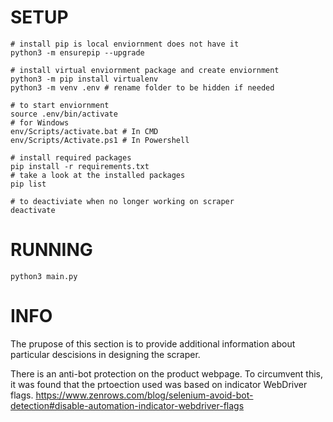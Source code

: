 # SETUP
```shell
# install pip is local enviornment does not have it
python3 -m ensurepip --upgrade

# install virtual enviornment package and create enviornment
python3 -m pip install virtualenv
python3 -m venv .env # rename folder to be hidden if needed

# to start enviornment
source .env/bin/activate
# for Windows 
env/Scripts/activate.bat # In CMD
env/Scripts/Activate.ps1 # In Powershell

# install required packages
pip install -r requirements.txt
# take a look at the installed packages
pip list

# to deactiviate when no longer working on scraper
deactivate
```

# RUNNING
```shell
python3 main.py
```

# INFO
The prupose of this section is to provide additional information about particular descisions in designing the scraper.

There is an anti-bot protection on the product webpage. To circumvent this, it was found that the prtoection used was based on indicator WebDriver flags.
https://www.zenrows.com/blog/selenium-avoid-bot-detection#disable-automation-indicator-webdriver-flags